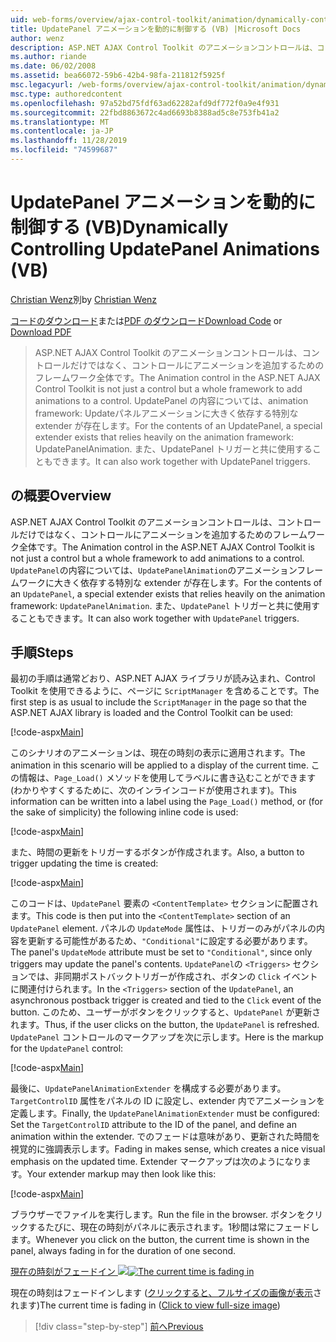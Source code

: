 ```yaml
---
uid: web-forms/overview/ajax-control-toolkit/animation/dynamically-controlling-updatepanel-animations-vb
title: UpdatePanel アニメーションを動的に制御する (VB) |Microsoft Docs
author: wenz
description: ASP.NET AJAX Control Toolkit のアニメーションコントロールは、コントロールだけではなく、コントロールにアニメーションを追加するためのフレームワーク全体です。 ... の内容
ms.author: riande
ms.date: 06/02/2008
ms.assetid: bea66072-59b6-42b4-98fa-211812f5925f
msc.legacyurl: /web-forms/overview/ajax-control-toolkit/animation/dynamically-controlling-updatepanel-animations-vb
msc.type: authoredcontent
ms.openlocfilehash: 97a52bd75fdf63ad62282afd9df772f0a9e4f931
ms.sourcegitcommit: 22fbd8863672c4ad6693b8388ad5c8e753fb41a2
ms.translationtype: MT
ms.contentlocale: ja-JP
ms.lasthandoff: 11/28/2019
ms.locfileid: "74599687"
---
```

# <a name="dynamically-controlling-updatepanel-animations-vb"></a><span data-ttu-id="33be5-104">UpdatePanel アニメーションを動的に制御する (VB)</span><span class="sxs-lookup"><span data-stu-id="33be5-104">Dynamically Controlling UpdatePanel Animations (VB)</span></span>

<span data-ttu-id="33be5-105">[Christian Wenz](https://github.com/wenz)別</span><span class="sxs-lookup"><span data-stu-id="33be5-105">by [Christian Wenz](https://github.com/wenz)</span></span>

<span data-ttu-id="33be5-106">[コードのダウンロード](https://download.microsoft.com/download/9/3/f/93f8daea-bebd-4821-833b-95205389c7d0/UpdatePanelAnimation2.vb.zip)または[PDF のダウンロード](https://download.microsoft.com/download/b/6/a/b6ae89ee-df69-4c87-9bfb-ad1eb2b23373/updatepanelanimation2VB.pdf)</span><span class="sxs-lookup"><span data-stu-id="33be5-106">[Download Code](https://download.microsoft.com/download/9/3/f/93f8daea-bebd-4821-833b-95205389c7d0/UpdatePanelAnimation2.vb.zip) or [Download PDF](https://download.microsoft.com/download/b/6/a/b6ae89ee-df69-4c87-9bfb-ad1eb2b23373/updatepanelanimation2VB.pdf)</span></span>

> <span data-ttu-id="33be5-107">ASP.NET AJAX Control Toolkit のアニメーションコントロールは、コントロールだけではなく、コントロールにアニメーションを追加するためのフレームワーク全体です。</span><span class="sxs-lookup"><span data-stu-id="33be5-107">The Animation control in the ASP.NET AJAX Control Toolkit is not just a control but a whole framework to add animations to a control.</span></span> <span data-ttu-id="33be5-108">UpdatePanel の内容については、animation framework: Updateパネルアニメーションに大きく依存する特別な extender が存在します。</span><span class="sxs-lookup"><span data-stu-id="33be5-108">For the contents of an UpdatePanel, a special extender exists that relies heavily on the animation framework: UpdatePanelAnimation.</span></span> <span data-ttu-id="33be5-109">また、UpdatePanel トリガーと共に使用することもできます。</span><span class="sxs-lookup"><span data-stu-id="33be5-109">It can also work together with UpdatePanel triggers.</span></span>

## <a name="overview"></a><span data-ttu-id="33be5-110">の概要</span><span class="sxs-lookup"><span data-stu-id="33be5-110">Overview</span></span>

<span data-ttu-id="33be5-111">ASP.NET AJAX Control Toolkit のアニメーションコントロールは、コントロールだけではなく、コントロールにアニメーションを追加するためのフレームワーク全体です。</span><span class="sxs-lookup"><span data-stu-id="33be5-111">The Animation control in the ASP.NET AJAX Control Toolkit is not just a control but a whole framework to add animations to a control.</span></span> <span data-ttu-id="33be5-112">`UpdatePanel`の内容については、`UpdatePanelAnimation`のアニメーションフレームワークに大きく依存する特別な extender が存在します。</span><span class="sxs-lookup"><span data-stu-id="33be5-112">For the contents of an `UpdatePanel`, a special extender exists that relies heavily on the animation framework: `UpdatePanelAnimation`.</span></span> <span data-ttu-id="33be5-113">また、`UpdatePanel` トリガーと共に使用することもできます。</span><span class="sxs-lookup"><span data-stu-id="33be5-113">It can also work together with `UpdatePanel` triggers.</span></span>

## <a name="steps"></a><span data-ttu-id="33be5-114">手順</span><span class="sxs-lookup"><span data-stu-id="33be5-114">Steps</span></span>

<span data-ttu-id="33be5-115">最初の手順は通常どおり、ASP.NET AJAX ライブラリが読み込まれ、Control Toolkit を使用できるように、ページに `ScriptManager` を含めることです。</span><span class="sxs-lookup"><span data-stu-id="33be5-115">The first step is as usual to include the `ScriptManager` in the page so that the ASP.NET AJAX library is loaded and the Control Toolkit can be used:</span></span>

[!code-aspx[Main](dynamically-controlling-updatepanel-animations-vb/samples/sample1.aspx)]

<span data-ttu-id="33be5-116">このシナリオのアニメーションは、現在の時刻の表示に適用されます。</span><span class="sxs-lookup"><span data-stu-id="33be5-116">The animation in this scenario will be applied to a display of the current time.</span></span> <span data-ttu-id="33be5-117">この情報は、`Page_Load()` メソッドを使用してラベルに書き込むことができます (わかりやすくするために、次のインラインコードが使用されます)。</span><span class="sxs-lookup"><span data-stu-id="33be5-117">This information can be written into a label using the `Page_Load()` method, or (for the sake of simplicity) the following inline code is used:</span></span>

[!code-aspx[Main](dynamically-controlling-updatepanel-animations-vb/samples/sample2.aspx)]

<span data-ttu-id="33be5-118">また、時間の更新をトリガーするボタンが作成されます。</span><span class="sxs-lookup"><span data-stu-id="33be5-118">Also, a button to trigger updating the time is created:</span></span>

[!code-aspx[Main](dynamically-controlling-updatepanel-animations-vb/samples/sample3.aspx)]

<span data-ttu-id="33be5-119">このコードは、`UpdatePanel` 要素の `<ContentTemplate>` セクションに配置されます。</span><span class="sxs-lookup"><span data-stu-id="33be5-119">This code is then put into the `<ContentTemplate>` section of an `UpdatePanel` element.</span></span> <span data-ttu-id="33be5-120">パネルの `UpdateMode` 属性は、トリガーのみがパネルの内容を更新する可能性があるため、`"Conditional"`に設定する必要があります。</span><span class="sxs-lookup"><span data-stu-id="33be5-120">The panel's `UpdateMode` attribute must be set to `"Conditional"`, since only triggers may update the panel's contents.</span></span> <span data-ttu-id="33be5-121">`UpdatePanel`の `<Triggers>` セクションでは、非同期ポストバックトリガーが作成され、ボタンの `Click` イベントに関連付けられます。</span><span class="sxs-lookup"><span data-stu-id="33be5-121">In the `<Triggers>` section of the `UpdatePanel`, an asynchronous postback trigger is created and tied to the `Click` event of the button.</span></span> <span data-ttu-id="33be5-122">このため、ユーザーがボタンをクリックすると、`UpdatePanel` が更新されます。</span><span class="sxs-lookup"><span data-stu-id="33be5-122">Thus, if the user clicks on the button, the `UpdatePanel` is refreshed.</span></span> <span data-ttu-id="33be5-123">`UpdatePanel` コントロールのマークアップを次に示します。</span><span class="sxs-lookup"><span data-stu-id="33be5-123">Here is the markup for the `UpdatePanel` control:</span></span>

[!code-aspx[Main](dynamically-controlling-updatepanel-animations-vb/samples/sample4.aspx)]

<span data-ttu-id="33be5-124">最後に、`UpdatePanelAnimationExtender` を構成する必要があります。 `TargetControlID` 属性をパネルの ID に設定し、extender 内でアニメーションを定義します。</span><span class="sxs-lookup"><span data-stu-id="33be5-124">Finally, the `UpdatePanelAnimationExtender` must be configured: Set the `TargetControlID` attribute to the ID of the panel, and define an animation within the extender.</span></span> <span data-ttu-id="33be5-125">でのフェードは意味があり、更新された時間を視覚的に強調表示します。</span><span class="sxs-lookup"><span data-stu-id="33be5-125">Fading in makes sense, which creates a nice visual emphasis on the updated time.</span></span> <span data-ttu-id="33be5-126">Extender マークアップは次のようになります。</span><span class="sxs-lookup"><span data-stu-id="33be5-126">Your extender markup may then look like this:</span></span>

[!code-aspx[Main](dynamically-controlling-updatepanel-animations-vb/samples/sample5.aspx)]

<span data-ttu-id="33be5-127">ブラウザーでファイルを実行します。</span><span class="sxs-lookup"><span data-stu-id="33be5-127">Run the file in the browser.</span></span> <span data-ttu-id="33be5-128">ボタンをクリックするたびに、現在の時刻がパネルに表示されます。1秒間は常にフェードします。</span><span class="sxs-lookup"><span data-stu-id="33be5-128">Whenever you click on the button, the current time is shown in the panel, always fading in for the duration of one second.</span></span>

<span data-ttu-id="33be5-129">[現在の時刻がフェードイン ![](dynamically-controlling-updatepanel-animations-vb/_static/image2.png)](dynamically-controlling-updatepanel-animations-vb/_static/image1.png)</span><span class="sxs-lookup"><span data-stu-id="33be5-129">[![The current time is fading in](dynamically-controlling-updatepanel-animations-vb/_static/image2.png)](dynamically-controlling-updatepanel-animations-vb/_static/image1.png)</span></span>

<span data-ttu-id="33be5-130">現在の時刻はフェードインします ([クリックすると、フルサイズの画像が表示](dynamically-controlling-updatepanel-animations-vb/_static/image3.png)されます)</span><span class="sxs-lookup"><span data-stu-id="33be5-130">The current time is fading in ([Click to view full-size image](dynamically-controlling-updatepanel-animations-vb/_static/image3.png))</span></span>

> [!div class="step-by-step"]
> [<span data-ttu-id="33be5-131">前へ</span><span class="sxs-lookup"><span data-stu-id="33be5-131">Previous</span></span>](animating-an-updatepanel-control-vb.md)
